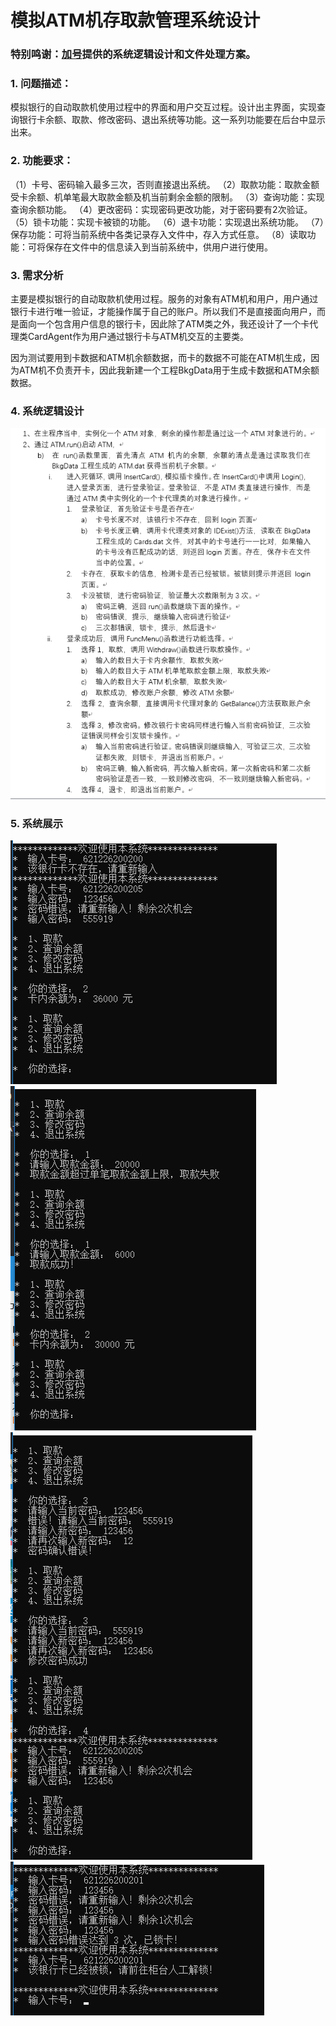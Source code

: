 # 模拟ATM机存取款管理系统设计
### **特别鸣谢**：[加号](https://github.com/plu-s)提供的系统逻辑设计和文件处理方案。

### 1. 问题描述：
模拟银行的自动取款机使用过程中的界面和用户交互过程。设计出主界面，实现查询银行卡余额、取款、修改密码、退出系统等功能。这一系列功能要在后台中显示出来。
### 2. 功能要求：
（1）卡号、密码输入最多三次，否则直接退出系统。
（2）取款功能：取款金额受卡余额、机单笔最大取款金额及机当前剩余金额的限制。
（3）查询功能：实现查询余额功能。
（4）更改密码：实现密码更改功能，对于密码要有2次验证。
（5）锁卡功能：实现卡被锁的功能。
（6）退卡功能：实现退出系统功能。
（7）保存功能：可将当前系统中各类记录存入文件中，存入方式任意。
（8）读取功能：可将保存在文件中的信息读入到当前系统中，供用户进行使用。

### 3. 需求分析
主要是模拟银行的自动取款机使用过程。服务的对象有ATM机和用户，用户通过银行卡进行唯一验证，才能操作属于自己的账户。所以我们不是直接面向用户，而是面向一个包含用户信息的银行卡，因此除了ATM类之外，我还设计了一个卡代理类CardAgent作为用户通过银行卡与ATM机交互的主要类。

因为测试要用到卡数据和ATM机余额数据，而卡的数据不可能在ATM机生成，因为ATM机不负责开卡，因此我新建一个工程BkgData用于生成卡数据和ATM余额数据。
### 4. 系统逻辑设计
![逻辑设计.png](https://github.com/zzz12696/ATM_Cplusplus/blob/master/Screenshots/%E9%80%BB%E8%BE%91%E8%AE%BE%E8%AE%A1.png)
### 5. 系统展示
![001_登录验证.png](https://github.com/zzz12696/ATM_Cplusplus/blob/master/Screenshots/001_%E7%99%BB%E5%BD%95%E9%AA%8C%E8%AF%81.png)
![002_取款.png](https://github.com/zzz12696/ATM_Cplusplus/blob/master/Screenshots/002_%E5%8F%96%E6%AC%BE.png)
![003_修改密码.png](https://github.com/zzz12696/ATM_Cplusplus/blob/master/Screenshots/003_%E4%BF%AE%E6%94%B9%E5%AF%86%E7%A0%81.png)
![004_锁卡.png](https://github.com/zzz12696/ATM_Cplusplus/blob/master/Screenshots/004_%E9%94%81%E5%8D%A1.png)
